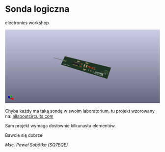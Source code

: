 # Sonda logiczna
electronics workshop

![pict. 1](https://github.com/majsterklepka/lab1/raw/master/logical-probe-1/logical-probe-1.png "Sonda logiczna")

Chyba każdy ma taką sondę w swoim laboratorium, tu projekt wzorowany na: [allaboutcircuits.com](https://www.allaboutcircuits.com/projects/diy-tools-build-your-own-logic-probe/ "DIY Logical Probe")

Sam projekt wymaga dosłownie kilkunastu elementów.

Bawcie się dobrze!

_Msc. Paweł Sobótka (SQ7EQE)_

